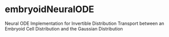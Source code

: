 # embryoidNeuralODE
Neural ODE Implementation for Invertible Distribution Transport between an Embryoid Cell Distribution and the Gaussian Distribution
